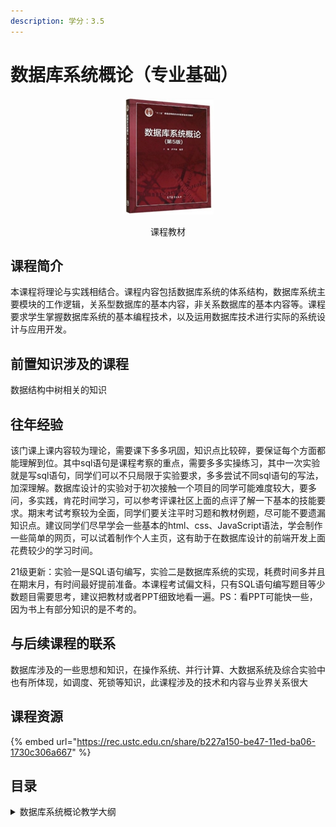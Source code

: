```yaml
---
description: 学分：3.5
---
```


# 数据库系统概论（专业基础）

<div align="center">

<figure><img src="../../.gitbook/assets/image (16) (1).png" alt=""><figcaption><p>课程教材</p></figcaption></figure>

</div>

## 课程简介

本课程将理论与实践相结合。课程内容包括数据库系统的体系结构，数据库系统主要模块的工作逻辑，关系型数据库的基本内容，非关系数据库的基本内容等。课程要求学生掌握数据库系统的基本编程技术，以及运用数据库技术进行实际的系统设计与应用开发。

## 前置知识涉及的课程

数据结构中树相关的知识

## 往年经验

该门课上课内容较为理论，需要课下多多巩固，知识点比较碎，要保证每个方面都能理解到位。其中sql语句是课程考察的重点，需要多多实操练习，其中一次实验就是写sql语句，同学们可以不只局限于实验要求，多多尝试不同sql语句的写法，加深理解。数据库设计的实验对于初次接触一个项目的同学可能难度较大，要多问，多实践，肯花时间学习，可以参考评课社区上面的点评了解一下基本的技能要求。期末考试考察较为全面，同学们要关注平时习题和教材例题，尽可能不要遗漏知识点。建议同学们尽早学会一些基本的html、css、JavaScript语法，学会制作一些简单的网页，可以试着制作个人主页，这有助于在数据库设计的前端开发上面花费较少的学习时间。

21级更新：实验一是SQL语句编写，实验二是数据库系统的实现，耗费时间多并且在期末月，有时间最好提前准备。本课程考试偏文科，只有SQL语句编写题目等少数题目需要思考，建议把教材或者PPT细致地看一遍。PS：看PPT可能快一些，因为书上有部分知识的是不考的。

## 与后续课程的联系

数据库涉及的一些思想和知识，在操作系统、并行计算、大数据系统及综合实验中也有所体现，如调度、死锁等知识，此课程涉及的技术和内容与业界关系很大

## 课程资源

{% embed url="https://rec.ustc.edu.cn/share/b227a150-be47-11ed-ba06-1730c306a667" %}

## 目录

<details>

<summary>数据库系统概论教学大纲</summary>

关系数据库

关系数据库标准语言SQL

数据库安全性

数据库完整性

关系数据理论

数据库设计

数据库编程

关系查询处理和查询优化

数据库恢复

并发控制

</details>

